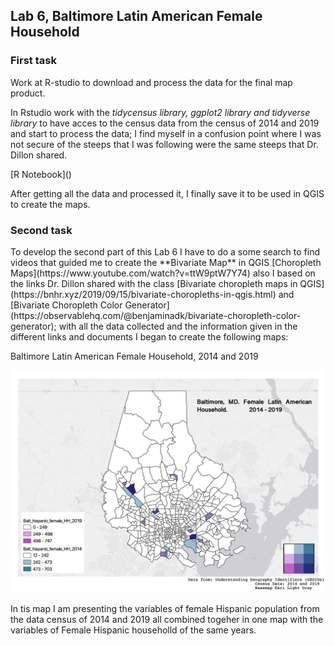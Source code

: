 <h2>Lab 6, Baltimore Latin American Female Household </h2>
<p><h3>First task</h3></p>
<p>Work at R-studio to download and process the data for the final map product.</p>
<p>In Rstudio work with the <i>tidycensus library, ggplot2 library and tidyverse library</i> to have acces to the census data from the census of 2014 and 2019 and start to process the data; I find myself in a confusion point where I was not secure of the steeps that I was following were the same steeps that Dr. Dillon shared.</p>
<p> [R Notebook]() </p>
<p> After getting all the data and processed it, I finally save it to be used in QGIS to create the maps.</p>
<p></p>
<p><h3> Second task</h3></p>

<p>To develop the second part of this Lab 6 I have to do a some search to find videos that guided me to create the **Bivariate Map** in QGIS [Choropleth Maps](https://www.youtube.com/watch?v=ttW9ptW7Y74) also I based on the links Dr. Dillon shared with the class [Bivariate choropleth maps in QGIS](https://bnhr.xyz/2019/09/15/bivariate-choropleths-in-qgis.html) and [Bivariate Choropleth Color Generator](https://observablehq.com/@benjaminadk/bivariate-choropleth-color-generator); with all the data collected and the information given in the different links and documents I began to create the following maps:</p>

<p>Baltimore Latin American Female Household, 2014 and 2019 </p>
<img src="/lab6/Baltimore_Household_2014-19.jpg?raw=true"/>
<p> In tis map I am presenting the variables of female Hispanic population from the data census of 2014 and 2019 all combined togeher in one map with the variables of Female Hispanic householld of the same years. </p> 
